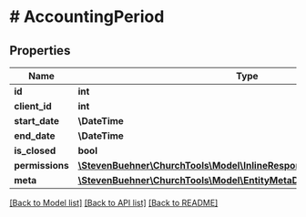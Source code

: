 # # AccountingPeriod

## Properties

Name | Type | Description | Notes
------------ | ------------- | ------------- | -------------
**id** | **int** |  | [optional]
**client_id** | **int** |  | [optional]
**start_date** | **\DateTime** |  | [optional]
**end_date** | **\DateTime** |  | [optional]
**is_closed** | **bool** |  | [optional]
**permissions** | [**\StevenBuehner\ChurchTools\Model\InlineResponse20044DataPermissions**](InlineResponse20044DataPermissions.md) |  | [optional]
**meta** | [**\StevenBuehner\ChurchTools\Model\EntityMetaData**](EntityMetaData.md) |  | [optional]

[[Back to Model list]](../../README.md#models) [[Back to API list]](../../README.md#endpoints) [[Back to README]](../../README.md)
